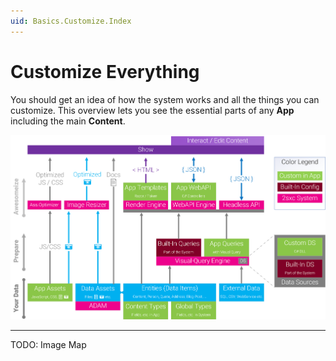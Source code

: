 ```yaml
---
uid: Basics.Customize.Index
---
```

# Customize Everything

You should get an idea of how the system works and all the things you can customize. This overview lets you see the essential parts of any **App** including the main **Content**. 

<img src="../../shared/app/assets/app-server.png" class="full-width">



---

TODO: Image Map
